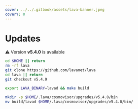 ```yaml
---
cover: ../../.gitbook/assets/lava-banner.jpeg
coverY: 0
---
```


# Updates

⚠️ Version **v5.4.0** is available

```bash
cd $HOME || return
rm -rf lava
git clone https://github.com/lavanet/lava
cd lava || return
git checkout v5.4.0

export LAVA_BINARY=lavad && make build

mkdir -p $HOME/.lava/cosmovisor/upgrades/v5.4.0/bin
mv build/lavad $HOME/.lava/cosmovisor/upgrades/v5.4.0/bin/
```
